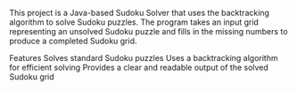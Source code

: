 This project is a Java-based Sudoku Solver that uses the backtracking algorithm to solve Sudoku puzzles. 
The program takes an input grid representing an unsolved Sudoku puzzle and fills in the missing numbers to produce a completed Sudoku grid.

Features
Solves standard Sudoku puzzles
Uses a backtracking algorithm for efficient solving
Provides a clear and readable output of the solved Sudoku grid
